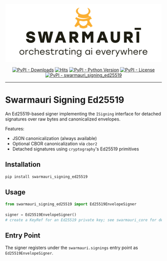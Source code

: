 ![Swamauri Logo](https://github.com/swarmauri/swarmauri-sdk/blob/3d4d1cfa949399d7019ae9d8f296afba773dfb7f/assets/swarmauri.brand.theme.svg)


<p align="center">
    <a href="https://pypi.org/project/swarmauri_signing_ed25519/">
        <img src="https://img.shields.io/pypi/dm/swarmauri_signing_ed25519" alt="PyPI - Downloads"/></a>
    <a href="https://hits.sh/github.com/swarmauri/swarmauri-sdk/tree/master/pkgs/standards/swarmauri_signing_ed25519/">
        <img alt="Hits" src="https://hits.sh/github.com/swarmauri/swarmauri-sdk/tree/master/pkgs/standards/swarmauri_signing_ed25519.svg"/></a>
    <a href="https://pypi.org/project/swarmauri_signing_ed25519/">
        <img src="https://img.shields.io/pypi/pyversions/swarmauri_signing_ed25519" alt="PyPI - Python Version"/></a>
    <a href="https://pypi.org/project/swarmauri_signing_ed25519/">
        <img src="https://img.shields.io/pypi/l/swarmauri_signing_ed25519" alt="PyPI - License"/></a>
    <a href="https://pypi.org/project/swarmauri_signing_ed25519/">
        <img src="https://img.shields.io/pypi/v/swarmauri_signing_ed25519?label=swarmauri_signing_ed25519&color=green" alt="PyPI - swarmauri_signing_ed25519"/></a>
</p>

---

# Swarmauri Signing Ed25519

An Ed25519-based signer implementing the `ISigning` interface for detached
signatures over raw bytes and canonicalized envelopes.

Features:
- JSON canonicalization (always available)
- Optional CBOR canonicalization via `cbor2`
- Detached signatures using `cryptography`'s Ed25519 primitives

## Installation

```bash
pip install swarmauri_signing_ed25519
```

## Usage

```python
from swarmauri_signing_ed25519 import Ed25519EnvelopeSigner

signer = Ed25519EnvelopeSigner()
# create a KeyRef for an Ed25519 private key; see swarmauri_core for details
```

## Entry Point

The signer registers under the `swarmauri.signings` entry point as `Ed25519EnvelopeSigner`.
